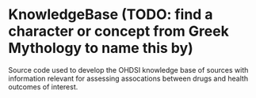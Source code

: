 KnowledgeBase (TODO: find a character or concept from Greek Mythology to name this by)
=============

Source code used to develop the OHDSI knowledge base of sources with
information relevant for assessing assocations between drugs and
health outcomes of interest.


